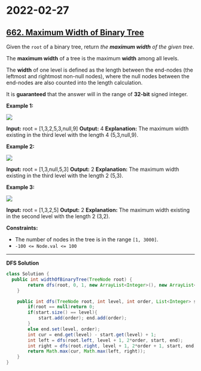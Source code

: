 # 2022-02-27

## [662. Maximum Width of Binary Tree](https://leetcode.com/problems/maximum-width-of-binary-tree/)

Given the `root` of a binary tree, return _the **maximum width** of the given tree_.

The **maximum width** of a tree is the maximum **width** among all levels.

The **width** of one level is defined as the length between the end-nodes (the leftmost and rightmost non-null nodes), where the null nodes between the end-nodes are also counted into the length calculation.

It is **guaranteed** that the answer will in the range of **32-bit** signed integer.

**Example 1:**

![ ](https://assets.leetcode.com/uploads/2021/05/03/width1-tree.jpg)

**Input:** root = \[1,3,2,5,3,null,9\]
**Output:** 4
**Explanation:** The maximum width existing in the third level with the length 4 (5,3,null,9).

**Example 2:**

![ ](https://assets.leetcode.com/uploads/2021/05/03/width2-tree.jpg)

**Input:** root = \[1,3,null,5,3\]
**Output:** 2
**Explanation:** The maximum width existing in the third level with the length 2 (5,3).

**Example 3:**

![ ](https://assets.leetcode.com/uploads/2021/05/03/width3-tree.jpg)

**Input:** root = \[1,3,2,5\]
**Output:** 2
**Explanation:** The maximum width existing in the second level with the length 2 (3,2).

**Constraints:**

- The number of nodes in the tree is in the range `[1, 3000]`.
- `-100 <= Node.val <= 100`

---

**DFS Solution**

```java
class Solution {
  public int widthOfBinaryTree(TreeNode root) {
        return dfs(root, 0, 1, new ArrayList<Integer>(), new ArrayList<Integer>());
    }

    public int dfs(TreeNode root, int level, int order, List<Integer> start, List<Integer> end){
        if(root == null)return 0;
        if(start.size() == level){
            start.add(order); end.add(order);
        }
        else end.set(level, order);
        int cur = end.get(level) - start.get(level) + 1;
        int left = dfs(root.left, level + 1, 2*order, start, end);
        int right = dfs(root.right, level + 1, 2*order + 1, start, end);
        return Math.max(cur, Math.max(left, right));
    }
}
```
